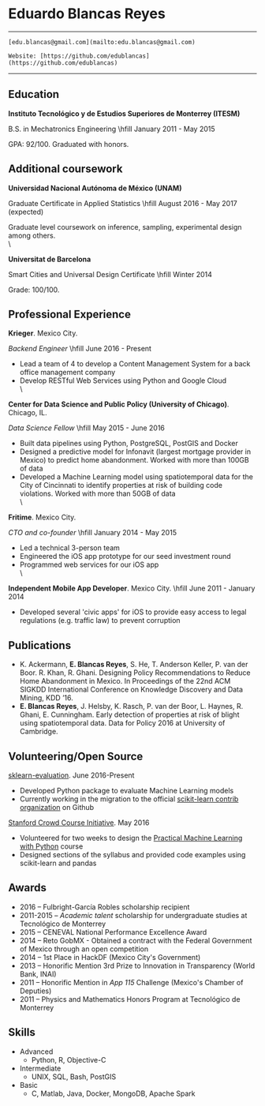 
Eduardo Blancas Reyes
=====================

------------------------------------------------------------------------------
    [edu.blancas@gmail.com](mailto:edu.blancas@gmail.com)

    Website: [https://github.com/edublancas](https://github.com/edublancas)
------------------------------------------------------------------------------

Education
---------
**Instituto Tecnológico y de Estudios Superiores de Monterrey (ITESM)**

B.S. in Mechatronics Engineering \hfill January 2011 - May 2015

GPA: 92/100. Graduated with honors.

Additional coursework
---------------------

**Universidad Nacional Autónoma de México (UNAM)**

Graduate Certificate in Applied Statistics \hfill August 2016 - May 2017 (expected)

Graduate level coursework on inference, sampling, experimental design among others.
\
\

**Universitat de Barcelona**

Smart Cities and Universal Design Certificate \hfill Winter 2014

Grade: 100/100.

Professional Experience
-----------------------

**Krieger**. Mexico City.

*Backend Engineer* \hfill June 2016 - Present

* Lead a team of 4 to develop a Content Management System for a back office management company
* Develop RESTful Web Services using Python and Google Cloud
\
\

**Center for Data Science and Public Policy (University of Chicago)**. Chicago, IL.

*Data Science Fellow* \hfill May 2015 - June 2016

* Built data pipelines using Python, PostgreSQL, PostGIS and Docker
* Designed a predictive model for Infonavit (largest mortgage provider in Mexico) to predict home abandonment. Worked with more than 100GB of data
* Developed a Machine Learning model using spatiotemporal data for the City of Cincinnati to identify properties at risk of building code violations. Worked with more than 50GB of data
\
\

**Fritime**. Mexico City.

*CTO and co-founder* \hfill January 2014 - May 2015

* Led a technical 3-person team
* Engineered the iOS app prototype for our seed investment round
* Programmed web services for our iOS app
\
\

**Independent Mobile App Developer**. Mexico City. \hfill June 2011 - January 2014

* Developed several 'civic apps' for iOS to provide easy access to legal regulations (e.g. traffic law) to prevent corruption

Publications
------------

-   K. Ackermann, **E. Blancas Reyes**, S. He, T. Anderson Keller, P. van der Boor. R. Khan, R. Ghani. Designing Policy Recommendations to Reduce Home Abandonment in Mexico. In Proceedings of the 22nd ACM SIGKDD International Conference on Knowledge Discovery and Data Mining, KDD ’16.
-   **E. Blancas Reyes**, J. Helsby, K. Rasch, P. van der Boor, L. Haynes, R. Ghani, E. Cunningham. Early detection of properties at risk of blight using spatiotemporal data. Data for Policy 2016 at University of Cambridge.

Volunteering/Open Source
------------------------

[sklearn-evaluation](https://github.com/edublancas/sklearn-evaluation).
June 2016-Present

* Developed Python package to evaluate Machine Learning models
* Currently working in the migration to the official [scikit-learn contrib organization](https://github.com/scikit-learn-contrib) on Github

 [Stanford Crowd Course Initiative](http://crowdcourse.stanford.edu/).
 May 2016

* Volunteered for two weeks to design the [Practical Machine Learning with Python](http://crowdcourse.stanford.edu/ml.html) course
* Designed sections of the syllabus and provided code examples using scikit-learn and pandas

Awards
------

-   2016 – Fulbright-García Robles scholarship recipient
-   2011-2015 – *Academic talent* scholarship for undergraduate studies at Tecnológico de Monterrey
-   2015 – CENEVAL National Performance Excellence Award
-   2014 – Reto GobMX - Obtained a contract with the Federal Government of Mexico through an open competition
-   2014 – 1st Place in HackDF (Mexico City's Government)
-   2013 – Honorific Mention 3rd Prize to Innovation in Transparency (World Bank, INAI)
-   2011 – Honorific Mention in *App 115* Challenge (Mexico's Chamber of Deputies)
-   2011 – Physics and Mathematics Honors Program at Tecnológico de Monterrey

Skills
------

* Advanced
    * Python, R, Objective-C
* Intermediate
    * UNIX, SQL, Bash, PostGIS
* Basic
    * C, Matlab, Java, Docker, MongoDB, Apache Spark
